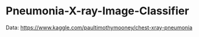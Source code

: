 # Pneumonia-X-ray-Image-Classifier

Data: https://www.kaggle.com/paultimothymooney/chest-xray-pneumonia
